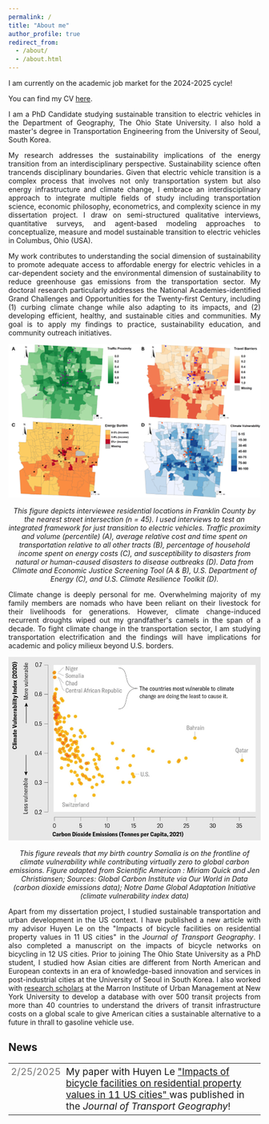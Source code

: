 ```yaml
---
permalink: /
title: "About me"
author_profile: true
redirect_from: 
  - /about/
  - /about.html
---
```

<p align="justify">I am currently on the academic job market for the 2024-2025 cycle!</p>

<p align="justify">You can find my CV <a href="/files/Abdirashid.pdf" target="_blank" rel="noopener noreferrer">here</a>.</p>

<p align="justify">I am a PhD Candidate studying sustainable transition to electric vehicles in the Department of Geography, The Ohio State University. I also hold a master's degree in Transportation Engineering from the University of Seoul, South Korea.</p>

<p align="justify">My research addresses the sustainability implications of the energy transition from an interdisciplinary perspective. Sustainability science often trancends disciplinary boundaries. Given that electric vehicle transition is a complex process that involves not only transportation system but also energy infrastructure and climate change, I embrace an interdisciplinary approach to integrate multiple fields of study including transportation science, economic philosophy, econometrics, and complexity science in my dissertation project. I draw on semi-structured qualitative interviews, quantitative surveys, and agent-based modeling approaches to conceptualize, measure and model sustainable transition to electric vehicles in Columbus, Ohio (USA).</p>

<p align="justify">My work contributes to understanding the social dimension of sustainability to promote adequate access to affordable energy for electric vehicles in a car-dependent society and the environmental dimension of sustainability to reduce greenhouse gas emissions from the transportation sector. My doctoral research particularly addresses the National Academies-identified Grand Challenges and Opportunities for the Twenty-first Century, including (1) curbing climate change while also adapting to its impacts, and (2) developing efficient, healthy, and sustainable cities and communities. My goal is to apply my findings to practice, sustainability education, and community outreach initiatives.</p>

<p align="center"> <img src="/images/dissertation.png" style = "border:0"> </p>
<p font size = "8" align="center"><i> This figure depicts interviewee residential locations in Franklin County by the nearest street intersection (n = 45). I used interviews to test an integrated framework for just transition to electric vehicles. Traffic proximity and volume (percentile) (A), average relative cost and time spent on transportation relative to all other tracts (B), percentage of household income spent on energy costs (C), and susceptibility to disasters from natural or human-caused disasters to disease outbreaks (D). Data from Climate and Economic Justice Screening Tool (A & B), U.S. Department of Energy (C), and U.S. Climate Resilience Toolkit (D). </i></p>

<p align="justify">Climate change is deeply personal for me. Overwhelming majority of my family members are nomads who have been reliant on their livestock for their livelihoods for generations. However, climate change-induced recurrent droughts wiped out my grandfather's camels in the span of a decade. To fight climate change in the transportation sector, I am studying transportation electrification and the findings will have implications for academic and policy milieux beyond U.S. borders. </p>

<p align="center"> <img src="/images/Somalia.png" style = "border:0"> </p>
<p font size = "8" align="center"><i> This figure reveals that my birth country Somalia is on the frontline of climate vulnerability while contributing virtually zero to global carbon emissions. Figure adapted from Scientific American : Miriam Quick and Jen Christiansen; Sources: Global Carbon Institute via Our World in Data (carbon dioxide emissions data); Notre Dame Global Adaptation Initiative (climate vulnerability index data) </i></p>

<p align="justify">Apart from my dissertation project, I studied sustainable transportation and urban development in the US context. I have published a new article with my advisor Huyen Le on the "Impacts of bicycle facilities on residential property values in 11 US cities" in the <i>Journal of Transport Geography</i>. I also completed a manuscript on the impacts of bicycle networks on bicycling in 12 US cities. Prior to joining The Ohio State University as a PhD student, I studied how Asian cities are different from North American and European contexts in an era of knowledge-based innovation and services in post-industrial cities at the University of Seoul in South Korea. I also worked with <a href="https://transitcosts.com/about/">research scholars</a> at the Marron Institute of Urban Management at New York University to develop a database with over 500 transit projects from more than 40 countries to understand the drivers of transit infrastructure costs on a global scale to give American cities a sustainable alternative to a future in thrall to gasoline vehicle use.  </p>

## News

<style>
.no-border-table {
  border-collapse: collapse;
  width: 100%;
  border: none;
  font-size: 19px;
}
.no-border-table td {
  border: none;
  word-wrap: break-word;
  padding: 5px;
  vertical-align: top;
}
.date-cell {
  width: 100px;
  color: #777;
  white-space: nowrap;
}
</style>

<table class="no-border-table">
  <tr>
    <td class="date-cell">2/25/2025</td>
    <td>
      My paper with Huyen Le 
      <a href="https://doi.org/10.1016/j.jtrangeo.2025.104146" 
         target="_blank" 
         rel="noopener noreferrer">
         "Impacts of bicycle facilities on residential property values in 11 US cities"
      </a> 
      was published in the <em>Journal of Transport Geography</em>!
    </td>
  </tr>
</table>